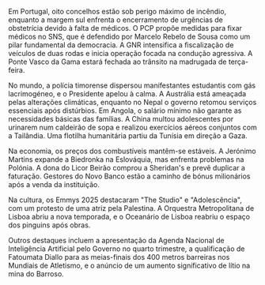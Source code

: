 Em Portugal, oito concelhos estão sob perigo máximo de incêndio, enquanto a margem sul enfrenta o encerramento de urgências de obstetrícia devido à falta de médicos. O PCP propõe medidas para fixar médicos no SNS, que é defendido por Marcelo Rebelo de Sousa como um pilar fundamental da democracia. A GNR intensifica a fiscalização de veículos de duas rodas e inicia operação focada na condução agressiva. A Ponte Vasco da Gama estará fechada ao trânsito na madrugada de terça-feira.

No mundo, a polícia timorense dispersou manifestantes estudantis com gás lacrimogéneo, e o Presidente apelou à calma. A Austrália está ameaçada pelas alterações climáticas, enquanto no Nepal o governo retomou serviços essenciais após distúrbios. Em Angola, o salário mínimo não garante as necessidades básicas das famílias. A China multou adolescentes por urinarem num caldeirão de sopa e realizou exercícios aéreos conjuntos com a Tailândia. Uma flotilha humanitária partiu da Tunísia em direção a Gaza.

Na economia, os preços dos combustíveis mantêm-se estáveis. A Jerónimo Martins expande a Biedronka na Eslováquia, mas enfrenta problemas na Polónia. A dona do Licor Beirão comprou a Sheridan's e prevê duplicar a faturação. Gestores do Novo Banco estão a caminho de bónus milionários após a venda da instituição.

Na cultura, os Emmys 2025 destacaram "The Studio" e "Adolescência", com um protesto de uma atriz pela Palestina. A Orquestra Metropolitana de Lisboa abriu a nova temporada, e o Oceanário de Lisboa reabriu o espaço dos pinguins após obras.

Outros destaques incluem a apresentação da Agenda Nacional de Inteligência Artificial pelo Governo no quarto trimestre, a qualificação de Fatoumata Diallo para as meias-finais dos 400 metros barreiras nos Mundiais de Atletismo, e o anúncio de um aumento significativo de lítio na mina do Barroso.